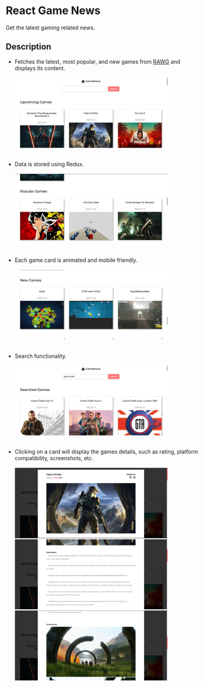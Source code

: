 # React Game News

Get the latest gaming related news.

## Description

- Fetches the latest, most popular, and new games from <a href='https://rawg.io/'>RAWG</a>
  and displays its content.<br><br>
  <img src='./src/screenshots/up.png' width='400'>
  <br><br>

- Data is stored using Redux.<br><br>
  <img src='./src/screenshots/pop.png' width='400'>
  <br><br>

- Each game card is animated and mobile friendly.<br><br>
  <img src='./src/screenshots/new.png' width='400'>
  <br><br>

- Search functionality.<br><br>
  <img src='./src/screenshots/search.png' width='400'>
  <br><br>

- Clicking on a card will display the games details,
  such as rating, platform compatibility, screenshots, etc.<br><br>
  <img src='./src/screenshots/detail1.png' width='400'>
  <img src='./src/screenshots/detail2.png' width='400'>
  <img src='./src/screenshots/detail3.png' width='400'>
  <br><br>
